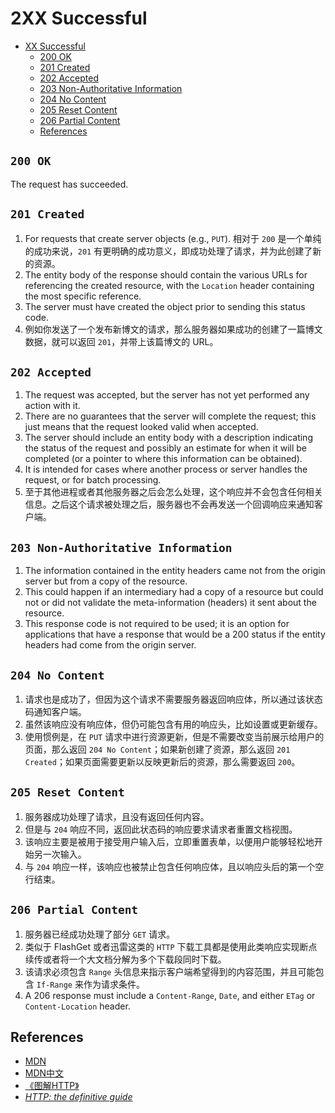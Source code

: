 # 2XX Successful


<!-- TOC -->

- [XX Successful](#xx-successful)
    - [200 OK](#200-ok)
    - [201 Created](#201-created)
    - [202 Accepted](#202-accepted)
    - [203 Non-Authoritative Information](#203-non-authoritative-information)
    - [204 No Content](#204-no-content)
    - [205 Reset Content](#205-reset-content)
    - [206 Partial Content](#206-partial-content)
    - [References](#references)

<!-- /TOC -->


## `200 OK`
The request has succeeded.


## `201 Created`
1. For requests that create server objects (e.g., `PUT`). 相对于 `200` 是一个单纯的成功来说，`201` 有更明确的成功意义，即成功处理了请求，并为此创建了新的资源。
2. The entity body of the response should contain the various URLs for referencing the created resource, with the `Location` header containing the most specific reference. 
3. The server must have created the object prior to sending this status code.
4. 例如你发送了一个发布新博文的请求，那么服务器如果成功的创建了一篇博文数据，就可以返回 `201`，并带上该篇博文的 URL。


## `202 Accepted`
1. The request was accepted, but the server has not yet performed any action with it.
2. There are no guarantees that the server will complete the request; this just means that the request looked valid when accepted.
3. The server should include an entity body with a description indicating the status of the request and possibly an estimate for when it will be completed (or a pointer to where this information can be obtained).
4. It is intended for cases where another process or server handles the request, or for batch processing.
5. 至于其他进程或者其他服务器之后会怎么处理，这个响应并不会包含任何相关信息。之后这个请求被处理之后，服务器也不会再发送一个回调响应来通知客户端。

## `203 Non-Authoritative Information`
1. The information contained in the entity headers came not from the origin server but from a copy of the resource. 
2. This could happen if an intermediary had a copy of a resource but could not or did not validate the meta-information (headers) it sent about the resource.
3. This response code is not required to be used; it is an option for applications that have a response that would be a 200 status if the entity headers had come from the origin server.


## `204 No Content`
1. 请求也是成功了，但因为这个请求不需要服务器返回响应体，所以通过该状态码通知客户端。
2. 虽然该响应没有响应体，但仍可能包含有用的响应头，比如设置或更新缓存。
3. 使用惯例是，在 `PUT` 请求中进行资源更新，但是不需要改变当前展示给用户的页面，那么返回 `204 No Content`；如果新创建了资源，那么返回 `201 Created`；如果页面需要更新以反映更新后的资源，那么需要返回 `200`。


## `205 Reset Content`
1. 服务器成功处理了请求，且没有返回任何内容。
2. 但是与 `204` 响应不同，返回此状态码的响应要求请求者重置文档视图。
3. 该响应主要是被用于接受用户输入后，立即重置表单，以便用户能够轻松地开始另一次输入。
4. 与 `204` 响应一样，该响应也被禁止包含任何响应体，且以响应头后的第一个空行结束。


## `206 Partial Content`
1. 服务器已经成功处理了部分 `GET` 请求。
2. 类似于 FlashGet 或者迅雷这类的 `HTTP` 下载工具都是使用此类响应实现断点续传或者将一个大文档分解为多个下载段同时下载。
3. 该请求必须包含 `Range` 头信息来指示客户端希望得到的内容范围，并且可能包含 `If-Range` 来作为请求条件。
4. A 206 response must include a `Content-Range`, `Date`, and either `ETag` or `Content-Location` header.


## References
* [MDN](https://developer.mozilla.org/en-US/docs/Web/HTTP/Status)
* [MDN中文](https://developer.mozilla.org/zh-CN/docs/Web/HTTP/Status)
* [《图解HTTP》](http://www.ituring.com.cn/book/1229)
* [*HTTP: the definitive guide*](https://book.douban.com/subject/1440226/)
